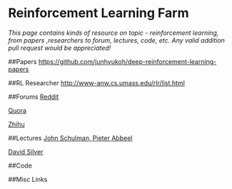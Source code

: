 # Reinforcement Learning Farm

*This page contains kinds of resource on topic - reinforcement learning, from papers ,researchers to forum, lectures, code, etc. Any valid addition pull request would be appreciated!*



##Papers
https://github.com/junhyukoh/deep-reinforcement-learning-papers

##RL Researcher
http://www-anw.cs.umass.edu/rlr/list.html

##Forums
[Reddit](https://www.reddit.com/r/reinforcementlearning/)

[Quora](https://www.quora.com/topic/Reinforcement-Learning)

[Zhihu](https://www.zhihu.com/topic/20039099)

##Lectures
[John Schulman, Pieter Abbeel](http://rll.berkeley.edu/deeprlcourse/)

[David Silver](http://www0.cs.ucl.ac.uk/staff/d.silver/web/Teaching.html)

##Code

##Misc Links
